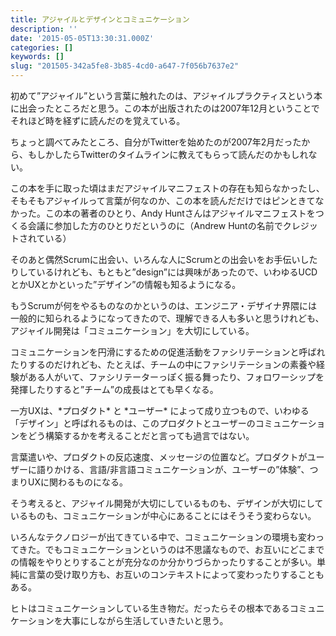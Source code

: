 ```yaml
---
title: アジャイルとデザインとコミュニケーション
description: ''
date: '2015-05-05T13:30:31.000Z'
categories: []
keywords: []
slug: "201505-342a5fe8-3b85-4cd0-a647-7f056b7637e2"
---
```

初めて”アジャイル”という言葉に触れたのは、アジャイルプラクティスという本に出会ったところだと思う。この本が出版されたのは2007年12月ということでそれほど時を経ずに読んだのを覚えている。

ちょっと調べてみたところ、自分がTwitterを始めたのが2007年2月だったから、もしかしたらTwitterのタイムラインに教えてもらって読んだのかもしれない。

この本を手に取った頃はまだアジャイルマニフェストの存在も知らなかったし、そもそもアジャイルって言葉が何なのか、この本を読んだだけではピンときてなかった。この本の著者のひとり、Andy Huntさんはアジャイルマニフェストをつくる会議に参加した方のひとりだというのに（Andrew Huntの名前でクレジットされている）

そのあと偶然Scrumに出会い、いろんな人にScrumとの出会いをお手伝いしたりしているけれども、もともと”design”には興味があったので、いわゆるUCDとかUXとかといった”デザイン”の情報も知るようになる。

もうScrumが何をやるものなのかというのは、エンジニア・デザイナ界隈には一般的に知られるようになってきたので、理解できる人も多いと思うけれども、アジャイル開発は「コミュニケーション」を大切にしている。

コミュニケーションを円滑にするための促進活動をファシリテーションと呼ばれたりするのだけれども、たとえば、チームの中にファシリテーションの素養や経験がある人がいて、ファシリテーターっぽく振る舞ったり、フォロワーシップを発揮したりすると”チーム”の成長はとても早くなる。

一方UXは、\*プロダクト\* と \*ユーザー\* によって成り立つもので、いわゆる「デザイン」と呼ばれるものは、このプロダクトとユーザーのコミュニケーションをどう構築するかを考えることだと言っても過言ではない。

言葉遣いや、プロダクトの反応速度、メッセージの位置など。プロダクトがユーザーに語りかける、言語/非言語コミュニケーションが、ユーザーの”体験”、つまりUXに関わるものになる。

そう考えると、アジャイル開発が大切にしているものも、デザインが大切にしているものも、コミュニケーションが中心にあることにはそうそう変わらない。

いろんなテクノロジーが出てきている中で、コミュニケーションの環境も変わってきた。でもコミュニケーションというのは不思議なもので、お互いにどこまでの情報をやりとりすることが充分なのか分かりづらかったりすることが多い。単純に言葉の受け取り方も、お互いのコンテキストによって変わったりすることもある。

ヒトはコミュニケーションしている生き物だ。だったらその根本であるコミュニケーションを大事にしながら生活していきたいと思う。